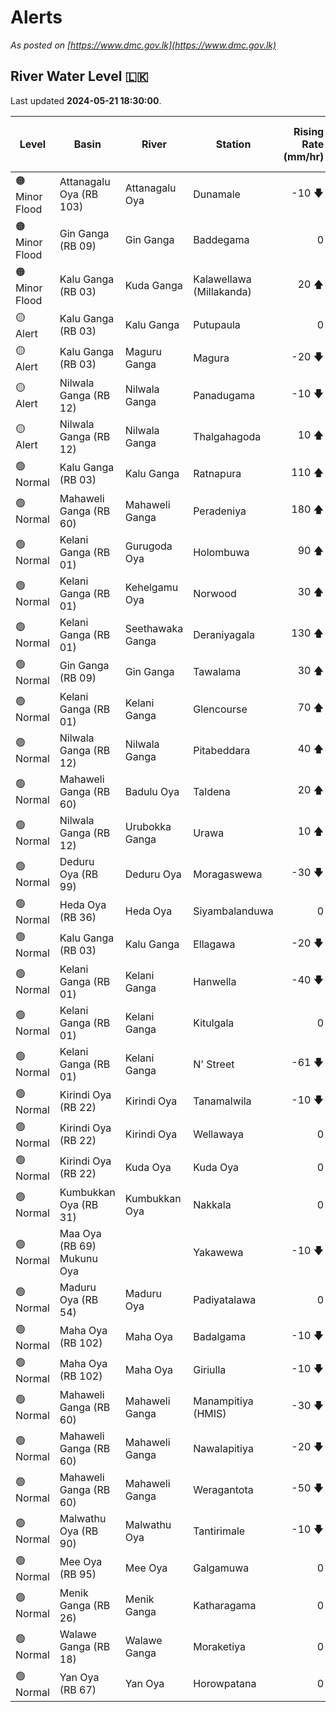 # Alerts

*As posted on [https://www.dmc.gov.lk](https://www.dmc.gov.lk)*

## River Water Level :sri_lanka:

Last updated **2024-05-21 18:30:00**.

| Level | Basin | River | Station | Rising Rate (mm/hr) | Level (m) | Alert Level (m) | Time to Alert (hrs) |
|---|---|---|---|--: |--:|--:|--:|
| 🟠 Minor Flood | Attanagalu Oya (RB 103) | Attanagalu Oya | Dunamale | -10 🡇 | 4.7 | 3.3 | 🟡 |
| 🟠 Minor Flood | Gin Ganga (RB 09) | Gin Ganga | Baddegama | 0  | 4.0 | 3.5 | 🟡 |
| 🟠 Minor Flood | Kalu Ganga (RB 03) | Kuda Ganga | Kalawellawa (Millakanda) | 20 🡅 | 7.5 | 5.0 | 🟡 |
| 🟡 Alert | Kalu Ganga (RB 03) | Kalu Ganga | Putupaula | 0  | 3.1 | 3.0 | 🟡 |
| 🟡 Alert | Kalu Ganga (RB 03) | Maguru Ganga | Magura | -20 🡇 | 4.7 | 4.0 | 🟡 |
| 🟡 Alert | Nilwala Ganga (RB 12) | Nilwala Ganga | Panadugama | -10 🡇 | 5.3 | 5.0 | 🟡 |
| 🟡 Alert | Nilwala Ganga (RB 12) | Nilwala Ganga | Thalgahagoda | 10 🡅 | 1.6 | 1.4 | 🟡 |
| 🟢 Normal | Kalu Ganga (RB 03) | Kalu Ganga | Ratnapura | 110 🡅 | 4.6 | 5.2 | 5.5 ⏳ |
| 🟢 Normal | Mahaweli Ganga (RB 60) | Mahaweli Ganga | Peradeniya | 180 🡅 | 2.0 | 5.0 | 16.8 ⏳ |
| 🟢 Normal | Kelani Ganga (RB 01) | Gurugoda Oya | Holombuwa | 90 🡅 | 1.4 | 3.0 | 17.4 ⏳ |
| 🟢 Normal | Kelani Ganga (RB 01) | Kehelgamu Oya | Norwood | 30 🡅 | 0.8 | 1.5 | 21.7 ⏳ |
| 🟢 Normal | Kelani Ganga (RB 01) | Seethawaka Ganga | Deraniyagala | 130 🡅 | 1.8 | 4.8 | 23.5 ⏳ |
| 🟢 Normal | Gin Ganga (RB 09) | Gin Ganga | Tawalama | 30 🡅 | 2.8 | 4.0 | 40.3 ⏳ |
| 🟢 Normal | Kelani Ganga (RB 01) | Kelani Ganga | Glencourse | 70 🡅 | 12.1 | 15.0 | 41.1 ⏳ |
| 🟢 Normal | Nilwala Ganga (RB 12) | Nilwala Ganga | Pitabeddara | 40 🡅 | 1.5 | 4.0 | 62.5 ⏳ |
| 🟢 Normal | Mahaweli Ganga (RB 60) | Badulu Oya | Taldena | 20 🡅 | 0.4 | 3.0 | 128.5 ⏳ |
| 🟢 Normal | Nilwala Ganga (RB 12) | Urubokka Ganga | Urawa | 10 🡅 | 0.8 | 2.5 | 168.0 ⏳ |
| 🟢 Normal | Deduru Oya (RB 99) | Deduru Oya | Moragaswewa | -30 🡇 | 4.3 | 4.8 | 🟢 |
| 🟢 Normal | Heda Oya (RB 36) | Heda Oya | Siyambalanduwa | 0  | 0.6 | 4.5 | 🟢 |
| 🟢 Normal | Kalu Ganga (RB 03) | Kalu Ganga | Ellagawa | -20 🡇 | 8.6 | 10.0 | 🟢 |
| 🟢 Normal | Kelani Ganga (RB 01) | Kelani Ganga | Hanwella | -40 🡇 | 5.2 | 7.0 | 🟢 |
| 🟢 Normal | Kelani Ganga (RB 01) | Kelani Ganga | Kitulgala | 0  | 2.0 | 3.0 | 🟢 |
| 🟢 Normal | Kelani Ganga (RB 01) | Kelani Ganga | N' Street | -61 🡇 | 0.9 | 1.2 | 🟢 |
| 🟢 Normal | Kirindi Oya (RB 22) | Kirindi Oya | Tanamalwila | -10 🡇 | 0.6 | 4.0 | 🟢 |
| 🟢 Normal | Kirindi Oya (RB 22) | Kirindi Oya | Wellawaya | 0  | 0.8 | 4.4 | 🟢 |
| 🟢 Normal | Kirindi Oya (RB 22) | Kuda Oya | Kuda Oya | 0  | 1.3 | 6.9 | 🟢 |
| 🟢 Normal | Kumbukkan Oya (RB 31) | Kumbukkan Oya | Nakkala | 0  | 0.9 | 5.0 | 🟢 |
| 🟢 Normal | Maa Oya (RB 69) Mukunu Oya |  | Yakawewa | -10 🡇 | 0.6 | 4.0 | 🟢 |
| 🟢 Normal | Maduru Oya (RB 54) | Maduru Oya | Padiyatalawa | 0  | 0.5 | 4.0 | 🟢 |
| 🟢 Normal | Maha Oya (RB 102) | Maha Oya | Badalgama | -10 🡇 | 3.8 | 5.0 | 🟢 |
| 🟢 Normal | Maha Oya (RB 102) | Maha Oya | Giriulla | -10 🡇 | 2.7 | 5.5 | 🟢 |
| 🟢 Normal | Mahaweli Ganga (RB 60) | Mahaweli Ganga | Manampitiya (HMIS) | -30 🡇 | 0.7 | 3.0 | 🟢 |
| 🟢 Normal | Mahaweli Ganga (RB 60) | Mahaweli Ganga | Nawalapitiya | -20 🡇 | 1.7 | 3.5 | 🟢 |
| 🟢 Normal | Mahaweli Ganga (RB 60) | Mahaweli Ganga | Weragantota | -50 🡇 | -2.1 | 5.0 | 🟢 |
| 🟢 Normal | Malwathu Oya (RB 90) | Malwathu Oya | Tantirimale | -10 🡇 | 1.8 | 5.0 | 🟢 |
| 🟢 Normal | Mee Oya (RB 95) | Mee Oya | Galgamuwa | 0  | 0.8 | 4.8 | 🟢 |
| 🟢 Normal | Menik Ganga (RB 26) | Menik Ganga | Katharagama | 0  | -0.1 | 4.0 | 🟢 |
| 🟢 Normal | Walawe Ganga (RB 18) | Walawe Ganga | Moraketiya | 0  | 1.3 | 3.0 | 🟢 |
| 🟢 Normal | Yan Oya (RB 67) | Yan Oya | Horowpatana | 0  | 2.0 | 6.0 | 🟢 |
